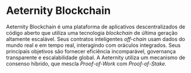 # Aeternity Blockchain

Aeternity Blockchain é uma plataforma de aplicativos descentralizados de código aberto que utiliza uma tecnologia _blockchain_ de última geração altamente escalável. Seus contratos inteligentes _off-chain_ usam dados do mundo real e em tempo real, interagindo com oráculos integrados. Seus principais objetivos são fornecer eficiência incomparável, governança transparente e escalabilidade global. A Aeternity utiliza um mecanismo de consenso híbrido, que mescla _Proof-of-Work_ com _Proof-of-Stake_.
